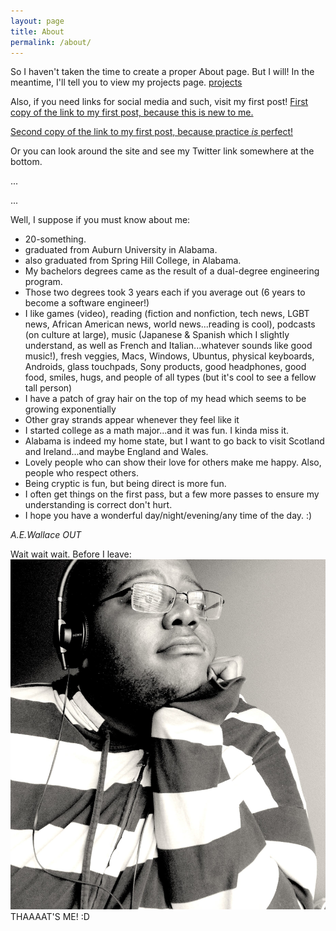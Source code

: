 ```yaml
---
layout: page
title: About
permalink: /about/
---
```

So I haven't taken the time to create a proper About page. But I will! 
In the meantime, I'll tell you to view my projects page.
[projects](/projects/)

Also, if you need links for social media and such, visit my first post!
[First copy of the link to my first post, because this is new to me.](/honeyimhome!/2015/10/07/it-begins.html)

[Second copy of the link to my first post, because practice _is_ perfect!](/honeyimhome!/2015/10/07/it-begins)

Or you can look around the site and see my Twitter link somewhere at the bottom.


...

...

Well, I suppose if you must know about me:

* 20-something.
* graduated from Auburn University in Alabama.
* also graduated from Spring Hill College, in Alabama.
* My bachelors degrees came as the result of a dual-degree engineering program.
* Those two degrees took 3 years each if you average out (6 years to become a software engineer!)
* I like games (video), reading (fiction and nonfiction, 
tech news, LGBT news, African American news, world news...reading is cool), podcasts (on culture at large),
music (Japanese & Spanish which I slightly understand, as well as French and Italian...whatever sounds like good music!),
fresh veggies, Macs, Windows, Ubuntus, physical keyboards, Androids, glass touchpads, Sony products,
good headphones, good food, smiles, hugs, and people of all types (but it's cool to see a fellow tall person)
* I have a patch of gray hair on the top of my head which seems to be growing exponentially
* Other gray strands appear whenever they feel like it
* I started college as a math major...and it was fun. I kinda miss it.
* Alabama is indeed my home state, but I want to go back to visit Scotland and Ireland...and maybe England and Wales.
* Lovely people who can show their love for others make me happy. Also, people who respect others.
* Being cryptic is fun, but being direct is more fun.
* I often get things on the first pass, but a few more passes to ensure my understanding is correct don't hurt.
* I hope you have a wonderful day/night/evening/any time of the day. :)


*A.E.Wallace OUT*

Wait wait wait. Before I leave:
![bundle of adorable](/images/me.jpg)
THAAAAT'S ME! :D

